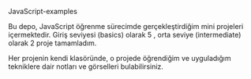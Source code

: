JavaScript-examples

Bu depo, JavaScript öğrenme sürecimde gerçekleştirdiğim mini projeleri içermektedir. Giriş seviyesi (basics) olarak 5 , orta seviye (intermediate) olarak 2 proje tamamladım.

Her projenin kendi klasöründe, o projede öğrendiğim ve uyguladığım tekniklere dair notları ve görselleri bulabilirsiniz.
